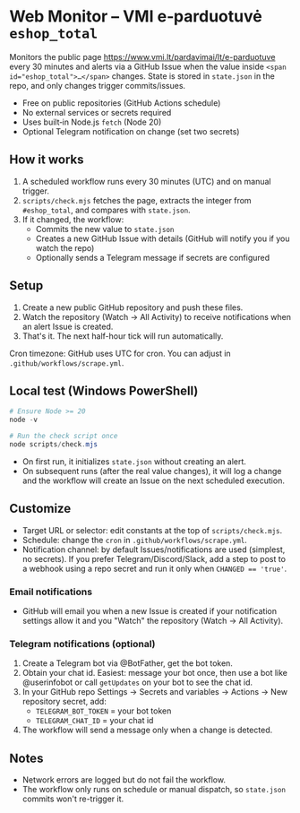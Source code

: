# Web Monitor – VMI e‑parduotuvė `eshop_total`

Monitors the public page https://www.vmi.lt/pardavimai/lt/e-parduotuve every 30 minutes and alerts via a GitHub Issue when the value inside `<span id="eshop_total">…</span>` changes. State is stored in `state.json` in the repo, and only changes trigger commits/issues.

- Free on public repositories (GitHub Actions schedule)
- No external services or secrets required
- Uses built‑in Node.js `fetch` (Node 20)
 - Optional Telegram notification on change (set two secrets)

## How it works

1. A scheduled workflow runs every 30 minutes (UTC) and on manual trigger.
2. `scripts/check.mjs` fetches the page, extracts the integer from `#eshop_total`, and compares with `state.json`.
3. If it changed, the workflow:
   - Commits the new value to `state.json`
   - Creates a new GitHub Issue with details (GitHub will notify you if you watch the repo)
   - Optionally sends a Telegram message if secrets are configured

## Setup

1. Create a new public GitHub repository and push these files.
2. Watch the repository (Watch → All Activity) to receive notifications when an alert Issue is created.
3. That's it. The next half-hour tick will run automatically.

Cron timezone: GitHub uses UTC for cron. You can adjust in `.github/workflows/scrape.yml`.

## Local test (Windows PowerShell)

```powershell
# Ensure Node >= 20
node -v

# Run the check script once
node scripts/check.mjs
```

- On first run, it initializes `state.json` without creating an alert.
- On subsequent runs (after the real value changes), it will log a change and the workflow will create an Issue on the next scheduled execution.

## Customize

- Target URL or selector: edit constants at the top of `scripts/check.mjs`.
- Schedule: change the `cron` in `.github/workflows/scrape.yml`.
- Notification channel: by default Issues/notifications are used (simplest, no secrets). If you prefer Telegram/Discord/Slack, add a step to post to a webhook using a repo secret and run it only when `CHANGED == 'true'`.

### Email notifications

- GitHub will email you when a new Issue is created if your notification settings allow it and you "Watch" the repository (Watch → All Activity).

### Telegram notifications (optional)

1. Create a Telegram bot via @BotFather, get the bot token.
2. Obtain your chat id. Easiest: message your bot once, then use a bot like @userinfobot or call `getUpdates` on your bot to see the chat id.
3. In your GitHub repo Settings → Secrets and variables → Actions → New repository secret, add:
   - `TELEGRAM_BOT_TOKEN` = your bot token
   - `TELEGRAM_CHAT_ID` = your chat id
4. The workflow will send a message only when a change is detected.

## Notes

- Network errors are logged but do not fail the workflow.
- The workflow only runs on schedule or manual dispatch, so `state.json` commits won't re-trigger it.
